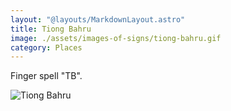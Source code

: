 ```yaml
---
layout: "@layouts/MarkdownLayout.astro"
title: Tiong Bahru
image: ./assets/images-of-signs/tiong-bahru.gif
category: Places
---
```


Finger spell "TB".

![Tiong Bahru](@signs/tiong-bahru.gif)
